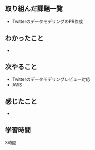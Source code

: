 ## 取り組んだ課題一覧
- TwitterのデータモデリングのPR作成

## わかったこと
- 

## 次やること
- Twitterのデータモデリングレビュー対応
- AWS

## 感じたこと
- 

## 学習時間
3時間